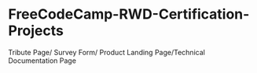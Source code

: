 # FreeCodeCamp-RWD-Certification-Projects
Tribute Page/ Survey Form/ Product Landing Page/Technical Documentation Page
